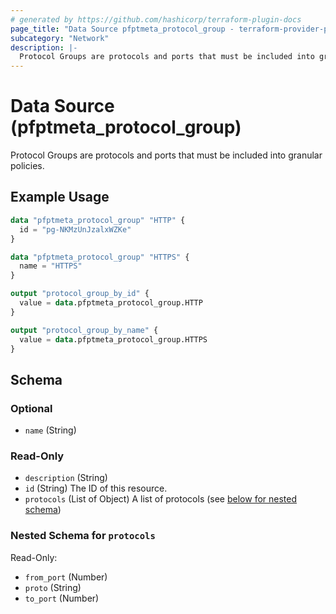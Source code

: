 ```yaml
---
# generated by https://github.com/hashicorp/terraform-plugin-docs
page_title: "Data Source pfptmeta_protocol_group - terraform-provider-pfptmeta"
subcategory: "Network"
description: |-
  Protocol Groups are protocols and ports that must be included into granular policies.
---
```


# Data Source (pfptmeta_protocol_group)

Protocol Groups are protocols and ports that must be included into granular policies.

## Example Usage

```terraform
data "pfptmeta_protocol_group" "HTTP" {
  id = "pg-NKMzUnJzalxWZKe"
}

data "pfptmeta_protocol_group" "HTTPS" {
  name = "HTTPS"
}

output "protocol_group_by_id" {
  value = data.pfptmeta_protocol_group.HTTP
}

output "protocol_group_by_name" {
  value = data.pfptmeta_protocol_group.HTTPS
}
```

<!-- schema generated by tfplugindocs -->
## Schema

### Optional

- `name` (String)

### Read-Only

- `description` (String)
- `id` (String) The ID of this resource.
- `protocols` (List of Object) A list of protocols (see [below for nested schema](#nestedatt--protocols))

<a id="nestedatt--protocols"></a>
### Nested Schema for `protocols`

Read-Only:

- `from_port` (Number)
- `proto` (String)
- `to_port` (Number)
